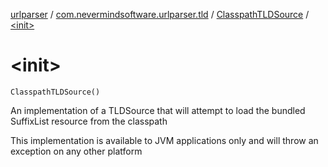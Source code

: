 [urlparser](../../index.md) / [com.nevermindsoftware.urlparser.tld](../index.md) / [ClasspathTLDSource](index.md) / [&lt;init&gt;](./-init-.md)

# &lt;init&gt;

`ClasspathTLDSource()`

An implementation of a TLDSource that will attempt to load the bundled SuffixList resource from the classpath

This implementation is available to JVM applications only and will throw an exception on any other platform


